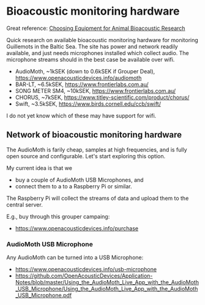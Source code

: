# Bioacoustic monitoring hardware

Great reference: [Choosing Equipment for Animal Bioacoustic Research](https://link.springer.com/chapter/10.1007/978-3-030-97540-1_2)

Quick research on available bioacoustic monitoring hardware for monitoring Guillemots in the Baltic Sea. The site has power and network readily available, and just needs microphones installed which collect audio. The microphone streams should in the best case be available over wifi.

- AudioMoth, ~1kSEK (down to 0.6kSEK if Grouper Deal), https://www.openacousticdevices.info/audiomoth
- BAR-LT, ~6.5kSEK, https://www.frontierlabs.com.au/
- SONG METER SM4, ~10kSEK, https://www.frontierlabs.com.au/
- CHORUS, ~7kSEK, https://www.titley-scientific.com/product/chorus/
- Swift, ~3.5kSEK, https://www.birds.cornell.edu/ccb/swift/

I do not yet know which of these may have support for wifi.


## Network of bioacoustic monitoring hardware

The AudioMoth is farily cheap, samples at high frequencies, and is fully open source and configurable. Let's start exploring this option.

My current idea is that we

- buy a couple of AudioMoth USB Microphones, and
- connect them to a to a Raspberry Pi or similar.

The Raspberry Pi will collect the streams of data and upload them to the central server.

E.g., buy through this grouper campaing:

- https://www.openacousticdevices.info/purchase

### AudioMoth USB Microphone

Any AudioMoth can be turned into a USB Microphone:
- https://www.openacousticdevices.info/usb-microphone
- https://github.com/OpenAcousticDevices/Application-Notes/blob/master/Using_the_AudioMoth_Live_App_with_the_AudioMoth_USB_Microphone/Using_the_AudioMoth_Live_App_with_the_AudioMoth_USB_Microphone.pdf
